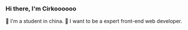 ### Hi there, I'm Cirkoooooo

🏫 I'm a student in china.
👣 I want to be a expert front-end web developer.
